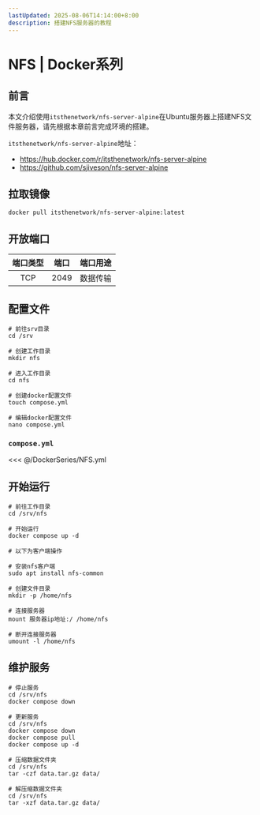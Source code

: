 ```yaml
---
lastUpdated: 2025-08-06T14:14:00+8:00
description: 搭建NFS服务器的教程
---
```


# NFS | Docker系列

## 前言

本文介绍使用`itsthenetwork/nfs-server-alpine`在Ubuntu服务器上搭建NFS文件服务器，请先根据本章前言完成环境的搭建。

`itsthenetwork/nfs-server-alpine`地址：

- <https://hub.docker.com/r/itsthenetwork/nfs-server-alpine>
- <https://github.com/sjiveson/nfs-server-alpine>

## 拉取镜像

```shell
docker pull itsthenetwork/nfs-server-alpine:latest
```

## 开放端口

| 端口类型 | 端口  | 端口用途 |
| :------: | :---: | :------: |
|   TCP    | 2049  | 数据传输 |

## 配置文件

```shell
# 前往srv目录
cd /srv

# 创建工作目录
mkdir nfs

# 进入工作目录
cd nfs

# 创建docker配置文件
touch compose.yml

# 编辑docker配置文件
nano compose.yml
```

### `compose.yml`

<<< @/DockerSeries/NFS.yml

## 开始运行

```shell
# 前往工作目录
cd /srv/nfs

# 开始运行
docker compose up -d

# 以下为客户端操作

# 安装nfs客户端
sudo apt install nfs-common

# 创建文件目录
mkdir -p /home/nfs

# 连接服务器
mount 服务器ip地址:/ /home/nfs

# 断开连接服务器
umount -l /home/nfs
```

## 维护服务

```shell
# 停止服务
cd /srv/nfs
docker compose down

# 更新服务
cd /srv/nfs
docker compose down
docker compose pull
docker compose up -d

# 压缩数据文件夹
cd /srv/nfs
tar -czf data.tar.gz data/

# 解压缩数据文件夹
cd /srv/nfs
tar -xzf data.tar.gz data/
```

